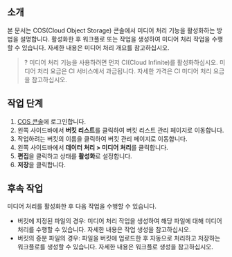 ## 소개

본 문서는 COS(Cloud Object Storage) 콘솔에서 미디어 처리 기능을 활성화하는 방법을 설명합니다. 활성화한 후 워크플로 또는 작업을 생성하여 미디어 처리 작업을 수행할 수 있습니다. 자세한 내용은 미디어 처리 개요를 참고하십시오.

>? 미디어 처리 기능을 사용하려면 먼저 CI(Cloud Infinite)를 활성화하십시오. 미디어 처리 요금은 CI 서비스에서 과금됩니다. 자세한 가격은 CI 미디어 처리 요금을 참고하십시오.
>

## 작업 단계

1. [COS 콘솔](https://console.cloud.tencent.com/cos5/bucket)에 로그인합니다.
2. 왼쪽 사이드바에서 **버킷 리스트**를 클릭하여 버킷 리스트 관리 페이지로 이동합니다.
3. 작업하려는 버킷의 이름을 클릭하여 버킷 관리 페이지로 이동합니다.
4. 왼쪽 사이드바에서 **데이터 처리 > 미디어 처리**를 클릭합니다.
5. **편집**을 클릭하고 상태를 **활성화**로 설정합니다.
6. **저장**을 클릭합니다.


## 후속 작업

미디어 처리를 활성화한 후 다음 작업을 수행할 수 있습니다.
 - 버킷에 지정된 파일의 경우: 미디어 처리 작업을 생성하여 해당 파일에 대해 미디어 처리를 수행할 수 있습니다. 자세한 내용은 작업 생성을 참고하십시오.
 - 버킷의 증분 파일의 경우: 파일을 버킷에 업로드한 후 자동으로 처리하고 저장하는 워크플로를 생성할 수 있습니다. 자세한 내용은 워크플로 생성을 참고하십시오.

